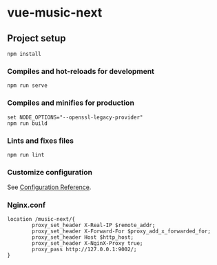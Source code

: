# vue-music-next

## Project setup

```
npm install
```

### Compiles and hot-reloads for development

```
npm run serve
```

### Compiles and minifies for production

```
set NODE_OPTIONS="--openssl-legacy-provider"
npm run build
```

### Lints and fixes files

```
npm run lint
```

### Customize configuration

See [Configuration Reference](https://cli.vuejs.org/config/).

### Nginx.conf

    location /music-next/{
            proxy_set_header X-Real-IP $remote_addr;
            proxy_set_header X-Forward-For $proxy_add_x_forwarded_for;
            proxy_set_header Host $http_host;
            proxy_set_header X-NginX-Proxy true;
            proxy_pass http://127.0.0.1:9002/;
    }
